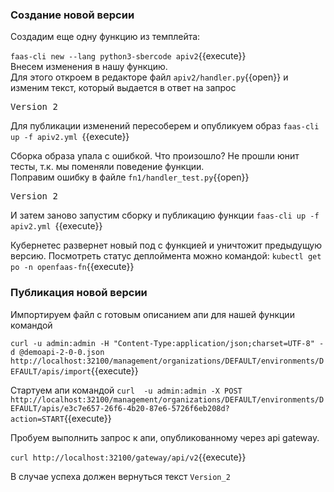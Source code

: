 ###  Создание новой версии
Создадим еще одну функцию из темплейта:

`faas-cli new --lang python3-sbercode apiv2`{{execute}}  
Внесем изменения в нашу функцию.  
Для этого откроем в редакторе файл `apiv2/handler.py`{{open}} и изменим текст, который выдается в ответ на запрос

<pre class="file" data-filename="./apiv2/handler.py" data-target="insert" data-marker="Hello from OpenFaaS!">
Version_2</pre>

Для публикации изменений пересоберем и опубликуем образ
`faas-cli up -f apiv2.yml `{{execute}}

Сборка образа упала с ошибкой. Что произошло? Не прошли юнит тесты, т.к. мы поменяли поведение функции.  
Поправим ошибку в файле `fn1/handler_test.py`{{open}}

<pre class="file" data-filename="./apiv2/handler_test.py" data-target="insert" data-marker="Hello from OpenFaaS!">
Version_2</pre>

И затем заново запустим сборку и публикацию функции
`faas-cli up -f apiv2.yml `{{execute}}

Кубернетес развернет новый под с функцией и уничтожит предыдущую версию. Посмотреть статус деплоймента можно командой:
`kubectl get po -n openfaas-fn`{{execute}}

### Публикация новой версии

Импортируем файл с готовым описанием апи для нашей функции командой

`curl -u admin:admin -H "Content-Type:application/json;charset=UTF-8" -d @demoapi-2-0-0.json    http://localhost:32100/management/organizations/DEFAULT/environments/DEFAULT/apis/import`{{execute}}

Стартуем апи командой
`curl  -u admin:admin -X POST http://localhost:32100/management/organizations/DEFAULT/environments/DEFAULT/apis/e3c7e657-26f6-4b20-87e6-5726f6eb208d?action=START`{{execute}}

Пробуем выполнить запрос к апи, опубликованному через api gateway.

`curl http://localhost:32100/gateway/api/v2`{{execute}}

В случае успеха должен вернуться текст `Version_2`

